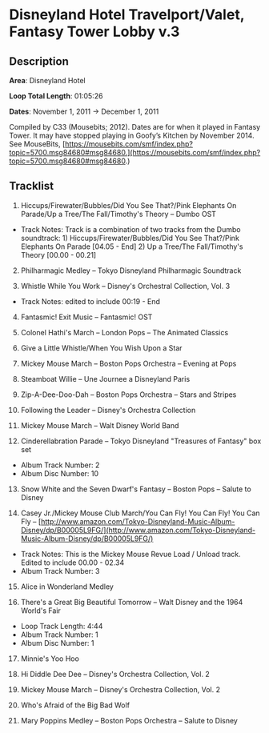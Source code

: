 # Disneyland Hotel Travelport/Valet, Fantasy Tower Lobby v.3

## Description

**Area**: Disneyland Hotel

**Loop Total Length**: 01:05:26

**Dates**: November 1, 2011 → December 1, 2011

Compiled by C33 (Mousebits; 2012). Dates are for when it played in Fantasy Tower. It may have stopped playing in Goofy’s Kitchen by November 2014. See MouseBits, [https://mousebits.com/smf/index.php?topic=5700.msg84680#msg84680.](https://mousebits.com/smf/index.php?topic=5700.msg84680#msg84680.)

## Tracklist

1. Hiccups/Firewater/Bubbles/Did You See That?/Pink Elephants On Parade/Up a Tree/The Fall/Timothy's Theory – Dumbo OST
- Track Notes: Track is a combination of two tracks from the Dumbo soundtrack: 1) Hiccups/Firewater/Bubbles/Did You See That?/Pink Elephants On Parade [04.05 - End] 2) Up a Tree/The Fall/Timothy's Theory [00.00 - 00.21]

2. Philharmagic Medley – Tokyo Disneyland Philharmagic Soundtrack


3. Whistle While You Work – Disney's Orchestral Collection, Vol. 3
- Track Notes: edited to include 00:19 - End

4. Fantasmic! Exit Music – Fantasmic! OST


5. Colonel Hathi's March – London Pops – The Animated Classics


6. Give a Little Whistle/When You Wish Upon a Star


7. Mickey Mouse March – Boston Pops Orchestra – Evening at Pops


8. Steamboat Willie – Une Journee a Disneyland Paris


9. Zip-A-Dee-Doo-Dah – Boston Pops Orchestra – Stars and Stripes


10. Following the Leader – Disney's Orchestra Collection


11. Mickey Mouse March – Walt Disney World Band


12. Cinderellabration Parade – Tokyo Disneyland "Treasures of Fantasy" box set
- Album Track Number: 2
- Album Disc Number: 10

13. Snow White and the Seven Dwarf's Fantasy – Boston Pops – Salute to Disney


14. Casey Jr./Mickey Mouse Club March/You Can Fly! You Can Fly! You Can Fly – [http://www.amazon.com/Tokyo-Disneyland-Music-Album-Disney/dp/B00005L9FG/](http://www.amazon.com/Tokyo-Disneyland-Music-Album-Disney/dp/B00005L9FG/)
- Track Notes: This is the Mickey Mouse Revue Load / Unload track. Edited to include 00.00 - 02.34
- Album Track Number: 3

15. Alice in Wonderland Medley


16. There's a Great Big Beautiful Tomorrow – Walt Disney and the 1964 World's Fair
- Loop Track Length: 4:44
- Album Track Number: 1
- Album Disc Number: 1

17. Minnie's Yoo Hoo


18. Hi Diddle Dee Dee – Disney's Orchestra Collection, Vol. 2


19. Mickey Mouse March – Disney's Orchestra Collection, Vol. 2


20. Who's Afraid of the Big Bad Wolf


21. Mary Poppins Medley – Boston Pops Orchestra – Salute to Disney

